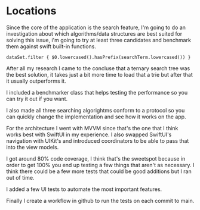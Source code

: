 # Locations

Since the core of the application is the search feature, I'm going to do an investigation about which algorithms/data structures are best suited for solving this issue, i'm going to try at least three candidates and benchmark them against swift built-in functions.

``` dataSet.filter { $0.lowercased().hasPrefix(searchTerm.lowercased()) } ```

After all my research I came to the concluse that a ternary search tree was the best solution, it takes just a bit more time to load that a trie but after that it usually outperforms it.

I included a benchmarker class that helps testing the performance so you can try it out if you want.

I also made all three searching algorightms conform to a protocol so you can quickly change the implementation and see how it works on the app.

For the architecture I went with MVVM since that's the one that I think works best with SwiftUI in my experience. I also swapped SwiftUI's navigation with UIKit's and introduced coordinators to be able to pass that into the view models.

I got around 80% code coverage, I think that's the sweetspot because in order to get 100% you end up testing a few things that aren't as necessary. I think there could be a few more tests that could be good additions but I ran out of time.

I added a few UI tests to automate the most important features.

Finally I create a workflow in github to run the tests on each commit to main.
